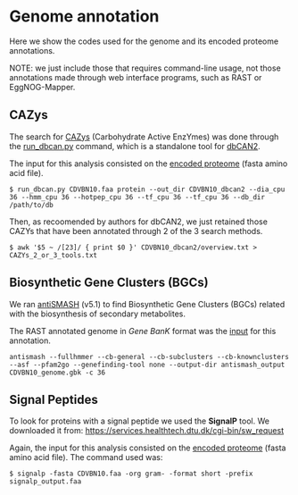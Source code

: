 # Genome annotation

Here we show the codes used for the genome and its encoded proteome annotations. 

NOTE: we just include those that requires command-line usage, not those annotations made through web interface programs, such as RAST or EggNOG-Mapper.

## CAZys

The search for [CAZys](http://www.cazy.org/) (Carbohydrate Active EnzYmes) was done through the [run_dbcan.py](https://github.com/linnabrown/run_dbcan) command, which is a standalone tool for [dbCAN2](https://bcb.unl.edu/dbCAN2/).

The input for this analysis consisted on the [encoded proteome](Source_data/CDVBN10.faa) (fasta amino acid file).

~~~
$ run_dbcan.py CDVBN10.faa protein --out_dir CDVBN10_dbcan2 --dia_cpu 36 --hmm_cpu 36 --hotpep_cpu 36 --tf_cpu 36 --tf_cpu 36 --db_dir /path/to/db
~~~

Then, as recoomended by authors for dbCAN2, we just retained those CAZYs that have been annotated through 2 of the 3 search methods. 

~~~
$ awk '$5 ~ /[23]/ { print $0 }' CDVBN10_dbcan2/overview.txt > CAZYs_2_or_3_tools.txt
~~~

## Biosynthetic Gene Clusters (BGCs)

We ran [antiSMASH](https://docs.antismash.secondarymetabolites.org/) (v5.1) to find Biosynthetic Gene Clusters (BGCs) related with the biosynthesis of secondary metabolites.

The RAST annotated genome in *Gene BanK* format was the [input](Source_data/CDVBN10.gbk) for this annotation.

~~~
antismash --fullhmmer --cb-general --cb-subclusters --cb-knownclusters --asf --pfam2go --genefinding-tool none --output-dir antismash_output CDVBN10_genome.gbk -c 36
~~~

## Signal Peptides


To look for proteins with a signal peptide we used the **SignalP** tool. We downloaded it from: https://services.healthtech.dtu.dk/cgi-bin/sw_request

Again, the input for this analysis consisted on the [encoded proteome](Source_data/CDVBN10.faa) (fasta amino acid file). The command used was:

~~~
$ signalp -fasta CDVBN10.faa -org gram- -format short -prefix signalp_output.faa
~~~

